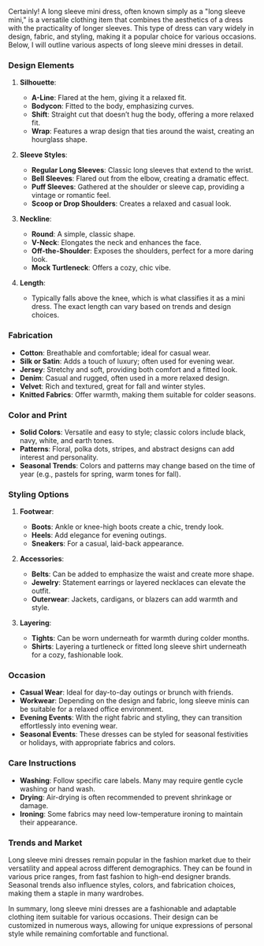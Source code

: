 Certainly! A long sleeve mini dress, often known simply as a "long sleeve mini," is a versatile clothing item that combines the aesthetics of a dress with the practicality of longer sleeves. This type of dress can vary widely in design, fabric, and styling, making it a popular choice for various occasions. Below, I will outline various aspects of long sleeve mini dresses in detail.

### Design Elements

1. **Silhouette**:
   - **A-Line**: Flared at the hem, giving it a relaxed fit.
   - **Bodycon**: Fitted to the body, emphasizing curves.
   - **Shift**: Straight cut that doesn’t hug the body, offering a more relaxed fit.
   - **Wrap**: Features a wrap design that ties around the waist, creating an hourglass shape.

2. **Sleeve Styles**:
   - **Regular Long Sleeves**: Classic long sleeves that extend to the wrist.
   - **Bell Sleeves**: Flared out from the elbow, creating a dramatic effect.
   - **Puff Sleeves**: Gathered at the shoulder or sleeve cap, providing a vintage or romantic feel.
   - **Scoop or Drop Shoulders**: Creates a relaxed and casual look.

3. **Neckline**:
   - **Round**: A simple, classic shape.
   - **V-Neck**: Elongates the neck and enhances the face.
   - **Off-the-Shoulder**: Exposes the shoulders, perfect for a more daring look.
   - **Mock Turtleneck**: Offers a cozy, chic vibe.

4. **Length**:
   - Typically falls above the knee, which is what classifies it as a mini dress. The exact length can vary based on trends and design choices.

### Fabrication

- **Cotton**: Breathable and comfortable; ideal for casual wear.
- **Silk or Satin**: Adds a touch of luxury; often used for evening wear.
- **Jersey**: Stretchy and soft, providing both comfort and a fitted look.
- **Denim**: Casual and rugged, often used in a more relaxed design.
- **Velvet**: Rich and textured, great for fall and winter styles.
- **Knitted Fabrics**: Offer warmth, making them suitable for colder seasons.

### Color and Print

- **Solid Colors**: Versatile and easy to style; classic colors include black, navy, white, and earth tones.
- **Patterns**: Floral, polka dots, stripes, and abstract designs can add interest and personality.
- **Seasonal Trends**: Colors and patterns may change based on the time of year (e.g., pastels for spring, warm tones for fall).

### Styling Options

1. **Footwear**:
   - **Boots**: Ankle or knee-high boots create a chic, trendy look.
   - **Heels**: Add elegance for evening outings.
   - **Sneakers**: For a casual, laid-back appearance.

2. **Accessories**:
   - **Belts**: Can be added to emphasize the waist and create more shape.
   - **Jewelry**: Statement earrings or layered necklaces can elevate the outfit.
   - **Outerwear**: Jackets, cardigans, or blazers can add warmth and style.

3. **Layering**:
   - **Tights**: Can be worn underneath for warmth during colder months.
   - **Shirts**: Layering a turtleneck or fitted long sleeve shirt underneath for a cozy, fashionable look.

### Occasion

- **Casual Wear**: Ideal for day-to-day outings or brunch with friends.
- **Workwear**: Depending on the design and fabric, long sleeve minis can be suitable for a relaxed office environment.
- **Evening Events**: With the right fabric and styling, they can transition effortlessly into evening wear.
- **Seasonal Events**: These dresses can be styled for seasonal festivities or holidays, with appropriate fabrics and colors.

### Care Instructions

- **Washing**: Follow specific care labels. Many may require gentle cycle washing or hand wash.
- **Drying**: Air-drying is often recommended to prevent shrinkage or damage.
- **Ironing**: Some fabrics may need low-temperature ironing to maintain their appearance.

### Trends and Market

Long sleeve mini dresses remain popular in the fashion market due to their versatility and appeal across different demographics. They can be found in various price ranges, from fast fashion to high-end designer brands. Seasonal trends also influence styles, colors, and fabrication choices, making them a staple in many wardrobes.

In summary, long sleeve mini dresses are a fashionable and adaptable clothing item suitable for various occasions. Their design can be customized in numerous ways, allowing for unique expressions of personal style while remaining comfortable and functional.